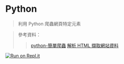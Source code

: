 # Python 
 >利用 Python 爬蟲網頁特定元素

>參考資料：
>
>>[python-簡單爬蟲](https://medium.com/說說5分鐘/python-簡單爬蟲3-beautifulsoup教學-ff2cf28a793)
>[解析 HTML 擷取網站資料](https://medium.com/datainpoint/python-essentials-parsing-html-5620b4c06e50)

[![Run on Repl.it](https://repl.it/badge/github/wastu01/Python-BS4)](https://repl.it/github/wastu01/Python-BS4)
 
